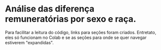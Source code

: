 # Análise das diferença remuneratórias por sexo e raça. 
Para facilitar a leitura do código, links para seções foram criados. Entretato, eles só funcionam no Colab e se as seções para onde se quer navegar estiverem "expandidas".
